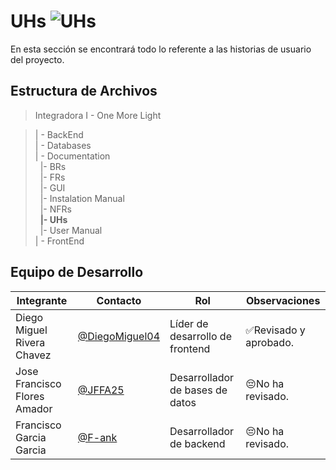 # UHs  ![UHs](https://img.shields.io/badge/Microsoft_Office-D83B01?style=for-the-badge&logo=microsoft-office&logoColor=white)
En esta sección se encontrará todo lo referente a las historias de usuario del proyecto.

## Estructura de Archivos

>Integradora I - One More Light

>| - BackEnd<br>
>| - Databases<br>
>| - Documentation<br>
>&nbsp;&nbsp;|- BRs<br>
>&nbsp;&nbsp;|- FRs<br>
>&nbsp;&nbsp;|- GUI<br>
>&nbsp;&nbsp;|- Instalation Manual<br>
>&nbsp;&nbsp;|- NFRs<br>
>&nbsp;&nbsp;**|- UHs**<br>
>&nbsp;&nbsp;|- User Manual<br>
>| - FrontEnd


## Equipo de Desarrollo

|Integrante|Contacto|Rol|Observaciones|
|------------|--------|---|---|
|Diego Miguel Rivera Chavez|[@DiegoMiguel04](https://github.com/DiegoMiguel04)|Líder de desarrollo de frontend|✅Revisado y aprobado.|
|Jose Francisco Flores Amador|[@JFFA25](https://github.com/JFFA25)|Desarrollador de bases de datos|😔No ha revisado.|
|Francisco Garcia Garcia|[@F-ank](https://github.com/F-ank)|Desarrollador de backend|😔No ha revisado.|
